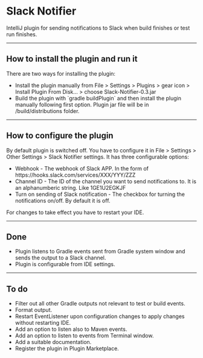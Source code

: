 # Slack Notifier
IntelliJ plugin for sending notifications to Slack when build finishes or test run finishes.
***
## How to install the plugin and run it
There are two ways for installing the plugin:
<ul>
    <li>Install the plugin manually from File > Settings > Plugins > gear icon > Install Plugin From Disk... > choose Slack-Notifier-0.3.jar</li>
    <li>Build the plugin with `gradle buildPlugin` and then install the plugin manually following first option. Plugin jar file will be in /build/distributions folder.</li>
</ul>

***
## How to configure the plugin
By default plugin is switched off. You have to configure it in File > Settings > Other Settings > Slack Notifier settings. It has three configurable options:
<ul>
    <li>Webhook - The webhook of Slack APP. In the form of https://hooks.slack.com/services/XXX/YYY/ZZZ</li>
    <li>Channel ID - The ID of the channel you want to send notifications to. It is an alphanumberic string. Like 1GE1U2EGKJF</li>
    <li>Turn on sending of Slack notification - The checkbox for turning the notifications on/off. By default it is off.</li>
</ul>
For changes to take effect you have to restart your IDE.

***
## Done

<ul>
	<li>Plugin listens to Gradle events sent from Gradle system window and sends the output to a Slack channel.</li>
    <li>Plugin is configurable from IDE settings.</li>
</ul>

***
## To do

<ul>
    <li>Filter out all other Gradle outputs not relevant to test or build events.</li>
    <li>Format output.</li>
    <li>Restart EventListener upon configuration changes to apply changes without restarting IDE.</li>
    <li>Add an option to listen also to Maven events.</li>
    <li>Add an option to listen to events from Terminal window.</li>
    <li>Add a suitable documentation.</li>
    <li>Register the plugin in Plugin Marketplace.</li>
</ul>
